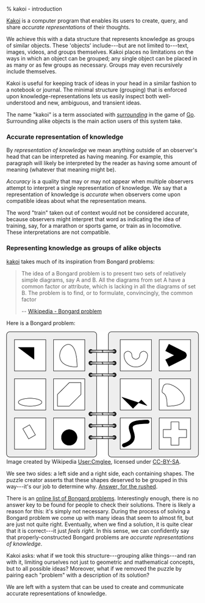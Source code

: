 % kakoi - introduction

[Kakoi](kakoi.html) is a computer program that enables its users
to create, query, and share *accurate representations* of their thoughts. 

We achieve this with a data structure that represents knowledge as groups of
similar objects. These 'objects' include---but are not limited to---text,
images, videos, and groups themselves. Kakoi places no limitations on the ways
in which an object can be grouped; any single object can be placed in as many or
as few groups as necessary. Groups may even recursively include themselves.

Kakoi is useful for keeping track of ideas in your head in a similar fashion to
a notebook or journal. The minimal structure (grouping) that is enforced upon
knowledge-representations lets us easily inspect both well-understood and new,
ambiguous, and transient ideas.

The name "kakoi" is a term associated with
*[surrounding](https://senseis.xmp.net/?Kakoi)* in the game of
[Go](https://en.wikipedia.org/wiki/Go_(game)). Surrounding alike objects is the
main action users of this system take.

### Accurate representation of knowledge ###

By *representation of knowledge* we mean anything outside of an observer's head
that can be interpreted as having meaning. For example, this paragraph will
likely be interpreted by the reader as having some amount of meaning (whatever
that meaning might be).

*Accuracy* is a quality that may or may not appear when multiple observers
attempt to interpret a single representation of knowledge. We say that a
representation of knowledge is *accurate* when observers come upon compatible
ideas about what the representation means.

The word "train" taken out of context would not be considered accurate, because
observers might interpret that word as indicating the idea of training, say, for
a marathon or sports game, or train as in locomotive. These interpretations are
not compatible.

### Representing knowledge as groups of alike objects ###

[kakoi](kakoi.html) takes much of its inspiration from Bongard problems:

> The idea of a Bongard problem is to present two sets of relatively simple
> diagrams, say A and B. All the diagrams from set A have a common factor or
> attribute, which is lacking in all the diagrams of set B. The problem is to
> find, or to formulate, convincingly, the common factor
> 
> -- [Wikipedia - Bongard problem](https://en.wikipedia.org/wiki/Bongard_problem)

Here is a Bongard problem:

![](images/Bongard_problem_convex_polygons.svg)
Image created by Wikipedia
[User:Cmglee](https://commons.wikimedia.org/wiki/User:Cmglee), licensed under
[CC-BY-SA](https://creativecommons.org/licenses/by-sa/4.0/).

We see two sides: a left side and a right side, each containing shapes. The
puzzle creator asserts that these shapes deserved to be grouped in this
way---it's our job to determine why. [Answer, for the
rushed](bongard-problem-answer.html).

There is an [online list of Bongard
problems](https://www.foundalis.com/res/bps/bpidx.htm). Interestingly enough,
there is no answer key to be found for people to check their solutions. There is
likely a reason for this: it's simply not necessary. During the process of
solving a Bongard problem we come up with many ideas that seem to almost fit,
but are just not quite right. Eventually, when we find a solution, it is quite
clear that it is correct---it just *feels right*. In this sense, we can
confidently say that properly-constructed Bongard problems are *accurate
representations of knowledge*.

Kakoi asks: what if we took this structure---grouping alike things---and ran
with it, limiting ourselves not just to geometric and mathematical concepts, but
to all possible ideas? Moreover, what if we removed the puzzle by pairing each
"problem" with a description of its solution?

We are left with a system that can be used to create and communicate accurate
representations of knowledge.
